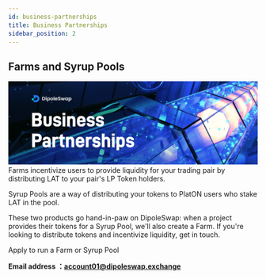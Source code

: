 ```yaml
---
id: business-partnerships
title: Business Partnerships
sidebar_position: 2
---
```


## Farms and Syrup Pools
![](../images/business.png)
Farms incentivize users to provide liquidity for your trading pair by distributing LAT to your pair's LP Token holders.

Syrup Pools are a way of distributing your tokens to PlatON users who stake LAT in the pool.

These two products go hand-in-paw on DipoleSwap: when a project provides their tokens for a Syrup Pool, we'll also create a Farm. If you're looking to distribute tokens and incentivize liquidity, get in touch.

Apply to run a Farm or Syrup Pool

**Email address ：account01@dipoleswap.exchange**
